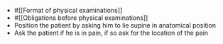 - #[[Format of physical examinations]]
- #[[Obligations before physical examinations]]
- Position the patient by asking him to lie supine in anatomical position
- Ask the patient if he is in pain, if so ask for the location of the pain